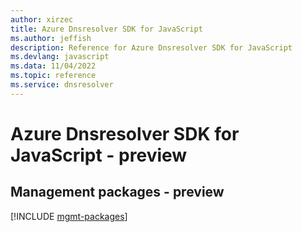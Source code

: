 ```yaml
---
author: xirzec
title: Azure Dnsresolver SDK for JavaScript
ms.author: jeffish
description: Reference for Azure Dnsresolver SDK for JavaScript
ms.devlang: javascript
ms.data: 11/04/2022
ms.topic: reference
ms.service: dnsresolver
---
```

# Azure Dnsresolver SDK for JavaScript - preview

## Management packages - preview
[!INCLUDE [mgmt-packages](dnsresolver-mgmt-index.md)]
